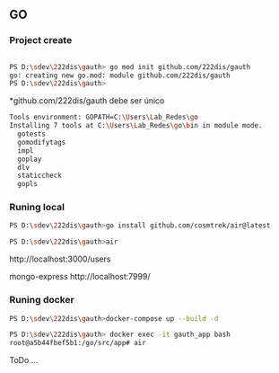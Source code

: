 ## GO 

### Project create 

```bash

PS D:\sdev\222dis\gauth> go mod init github.com/222dis/gauth
go: creating new go.mod: module github.com/222dis/gauth
PS D:\sdev\222dis\gauth>
```
*github.com/222dis/gauth debe ser único


```bash
Tools environment: GOPATH=C:\Users\Lab_Redes\go
Installing 7 tools at C:\Users\Lab_Redes\go\bin in module mode.
  gotests
  gomodifytags
  impl
  goplay
  dlv
  staticcheck
  gopls


```

### Runing local  


```bash
PS D:\sdev\222dis\gauth>go install github.com/cosmtrek/air@latest

PS D:\sdev\222dis\gauth>air

```

http://localhost:3000/users

mongo-express 
http://localhost:7999/

### Runing docker  

```bash
PS D:\sdev\222dis\gauth>docker-compose up --build -d

PS D:\sdev\222dis\gauth> docker exec -it gauth_app bash
root@a5b44fbef5b1:/go/src/app# air

```

ToDo ...




